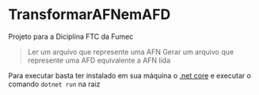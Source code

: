 # TransformarAFNemAFD

Projeto para a Diciplina FTC da Fumec

> Ler um arquivo que represente uma AFN
> Gerar um arquivo que represente uma AFD equivalente a AFN lida

Para executar basta ter instalado em sua máquina o [.net core][dotnetcore] e executar o comando `dotnet run` na raiz


[dotnetcore]:    https://dotnet.microsoft.com/download
